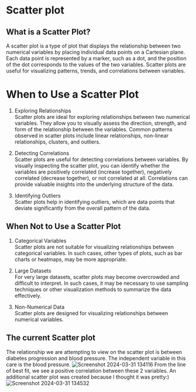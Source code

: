 # Scatter plot
## What is a Scatter Plot?
A scatter plot is a type of plot that displays the relationship between two numerical variables by placing individual data points
on a Cartesian plane. Each data point is represented by a marker, such as a dot, and the position of the dot corresponds to the values of 
the two variables. Scatter plots are useful for visualizing patterns, trends, and correlations between variables.

# When to Use a Scatter Plot
1. Exploring Relationships <br>
Scatter plots are ideal for exploring relationships between two numerical variables.
They allow you to visually assess the direction, strength, and form of the relationship between the variables.
Common patterns observed in scatter plots include linear relationships, non-linear relationships, clusters, and outliers.

3. Detecting Correlations <br>
Scatter plots are useful for detecting correlations between variables.
By visually inspecting the scatter plot, you can identify whether the variables are positively correlated (increase together),
negatively correlated (decrease together), or not correlated at all. Correlations can provide valuable insights into the underlying
structure of the data.

5. Identifying Outliers <br>
Scatter plots help in identifying outliers, which are data points that deviate significantly from the overall pattern of the data.

## When Not to Use a Scatter Plot
1. Categorical Variables <br>
Scatter plots are not suitable for visualizing relationships between categorical variables.
In such cases, other types of plots, such as bar charts or heatmaps, may be more appropriate.

3. Large Datasets <br>
For very large datasets, scatter plots may become overcrowded and difficult to interpret.
In such cases, it may be necessary to use sampling techniques or other visualization methods to summarize the data effectively.

5. Non-Numerical Data <br>
Scatter plots are designed for visualizing relationships between numerical variables.

## The current Scatter plot
  The relationship we are attempting to view on the scatter plot is between diabetes
  progression and blood pressure. The independent variable in this care is the blood pressure.
![Screenshot 2024-03-31 134116](https://github.com/PreciousNosiphoDonkrag/Data-Visualization/assets/153648767/2513143d-83bb-41de-9dc6-3ce608551ce3)
  From the line of best fit, we see a positive correlation between these 2 variables.
  An additional scatter plot was created because I thought it was pretty:) 
  ![Screenshot 2024-03-31 134532](https://github.com/PreciousNosiphoDonkrag/Data-Visualization/assets/153648767/649257bc-caae-4929-a04b-388f047697c9)
